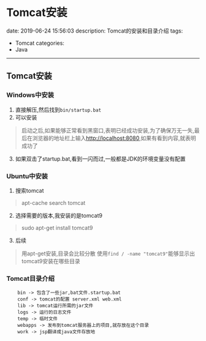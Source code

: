 #   Tomcat安装
date: 2019-06-24 15:56:03
description: Tomcat的安装和目录介绍
tags:
- Tomcat
categories:
- Java
---
## Tomcat安装
### Windows中安装
1.  直接解压,然后找到`bin/startup.bat`
2.  可以安装
>   启动之后,如果能够正常看到黑窗口,表明已经成功安装,为了确保万无一失,最后在浏览器的地址栏上输入[http://localhost:8080](http://localhost:8080),如果有看到内容,就表明成功了
3.  如果双击了startup.bat,看到一闪而过,一般都是JDK的环境变量没有配置

### Ubuntu中安装
1.  搜索tomcat
>   apt-cache search tomcat
2.  选择需要的版本,我安装的是tomcat9
>   sudo apt-get install tomcat9
3.  后续
>   用apt-get安装,目录会比较分散
>   使用`find / -name "tomcat9"`能够显示出tomcat9安装在哪些目录

### Tomcat目录介绍
```
    bin -> 包含了一些jar,bat文件.startup.bat
    conf -> tomcat的配置 server.xml web.xml
    lib -> tomcat运行所需的jar文件
    logs -> 运行的日志文件
    temp -> 临时文件
    webapps -> 发布到tomcat服务器上的项目,就存放在这个目录
    work -> jsp翻译成java文件存放地
```

